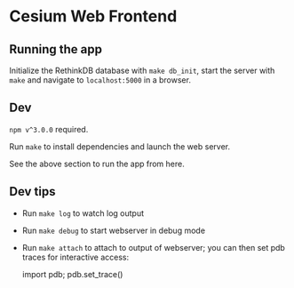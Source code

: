 # Cesium Web Frontend

## Running the app

Initialize the RethinkDB database with `make db_init`, start the server with
`make` and navigate to `localhost:5000` in a browser.


## Dev

`npm v^3.0.0` required.

Run `make` to install dependencies and launch the web server.

See the above section to run the app from here.

## Dev tips

- Run `make log` to watch log output
- Run `make debug` to start webserver in debug mode
- Run `make attach` to attach to output of webserver; you can then set pdb
  traces for interactive access:

    import pdb; pdb.set_trace()

